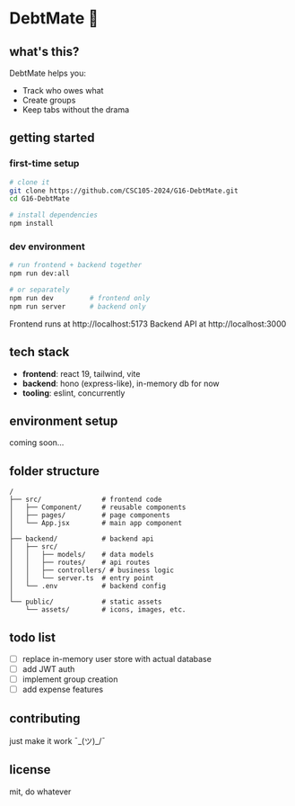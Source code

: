 # DebtMate 💸

## what's this?

DebtMate helps you:

- Track who owes what
- Create groups
- Keep tabs without the drama

## getting started

### first-time setup

```bash
# clone it
git clone https://github.com/CSC105-2024/G16-DebtMate.git
cd G16-DebtMate

# install dependencies
npm install
```

### dev environment

```bash
# run frontend + backend together
npm run dev:all

# or separately
npm run dev         # frontend only
npm run server      # backend only
```

Frontend runs at http://localhost:5173
Backend API at http://localhost:3000

## tech stack

- **frontend**: react 19, tailwind, vite
- **backend**: hono (express-like), in-memory db for now
- **tooling**: eslint, concurrently

## environment setup

coming soon...

## folder structure

```
/
├── src/               # frontend code
│   ├── Component/     # reusable components
│   ├── pages/         # page components
│   └── App.jsx        # main app component
│
├── backend/           # backend api
│   ├── src/
│   │   ├── models/    # data models
│   │   ├── routes/    # api routes
│   │   ├── controllers/ # business logic
│   │   └── server.ts  # entry point
│   └── .env           # backend config
│
└── public/            # static assets
    └── assets/        # icons, images, etc.
```

## todo list

- [ ] replace in-memory user store with actual database
- [ ] add JWT auth
- [ ] implement group creation
- [ ] add expense features

## contributing

just make it work ¯\_(ツ)\_/¯

## license

mit, do whatever
